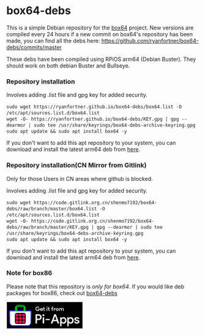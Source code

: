 # box64-debs

This is a simple Debian repository for the [box64](https://github.com/ptitSeb/box64) project. New versions are compiled every 24 hours if a new commit on box64's repository has been made, you can find all the debs here: https://github.com/ryanfortner/box64-debs/commits/master

These debs have been compiled using RPiOS arm64 (Debian Buster). They should work on both debian Buster and Bullseye.

### Repository installation
Involves adding .list file and gpg key for added security.
```
sudo wget https://ryanfortner.github.io/box64-debs/box64.list -O /etc/apt/sources.list.d/box64.list
wget -O- https://ryanfortner.github.io/box64-debs/KEY.gpg | gpg --dearmor | sudo tee /usr/share/keyrings/box64-debs-archive-keyring.gpg 
sudo apt update && sudo apt install box64 -y
```

If you don't want to add this apt repository to your system, you can download and install the latest arm64 deb from [here](https://github.com/ryanfortner/box64-debs/tree/master/debian).

### Repository installation(CN Mirror from Gitlink)

Only for those Users in CN areas where github is blocked.

Involves adding .list file and gpg key for added security.
```
sudo wget https://code.gitlink.org.cn/shenmo7192/box64-debs/raw/branch/master/box64.list -O /etc/apt/sources.list.d/box64.list
wget -O- https://code.gitlink.org.cn/shenmo7192/box64-debs/raw/branch/master/KEY.gpg | gpg --dearmor | sudo tee /usr/share/keyrings/box64-debs-archive-keyring.gpg 
sudo apt update && sudo apt install box64 -y
```
If you don't want to add this apt repository to your system, you can download and install the latest arm64 deb from [here](https://code.gitlink.org.cn/shenmo7192/box64-debs/src/branch/master/debian).


### Note for box86

Please note that this repository is *only for box64*. If you would like deb packages for box86, check out [box64-debs](https://github.com/ryanfortner/box86-debs)

[![badge](https://github.com/Botspot/pi-apps/blob/master/icons/badge.png?raw=true)](https://github.com/Botspot/pi-apps)  
